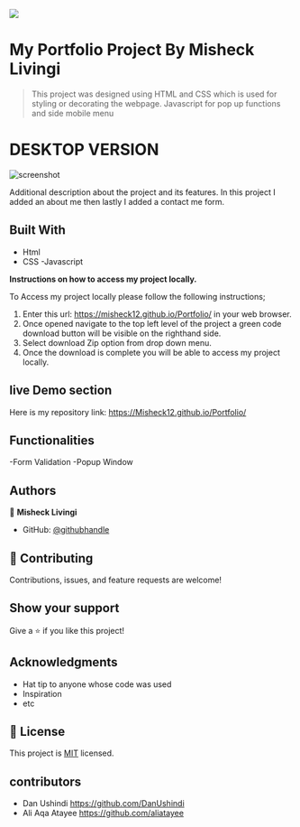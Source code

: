 ![](https://img.shields.io/badge/Microverse-blueviolet)

# My Portfolio Project By Misheck Livingi

> This project was designed using HTML and CSS which is used for styling or decorating the webpage. Javascript for pop up functions and side mobile menu

# DESKTOP VERSION

![screenshot](./images/Desktop.png)

Additional description about the project and its features.
In this project I added an about me then lastly I added a contact me form.

## Built With

- Html
- CSS
-Javascript

**Instructions on how to access my project locally.**

 To Access my project locally please follow the following instructions;
1. Enter this url: https://misheck12.github.io/Portfolio/ in your web browser.
2. Once opened navigate to the top left level of the project a green code download button will be visible on the righthand side.
3. Select download Zip option from drop down menu.
4. Once the download is complete you will be able to access my project locally.

## live Demo section

Here is my repository link: https://Misheck12.github.io/Portfolio/

## Functionalities

-Form Validation
-Popup Window

## Authors

👤 **Misheck Livingi**

- GitHub: [@githubhandle](https://github.com/misheck12)

## 🤝 Contributing

Contributions, issues, and feature requests are welcome!


## Show your support

Give a ⭐️ if you like this project!

## Acknowledgments

- Hat tip to anyone whose code was used
- Inspiration
- etc

## 📝 License

This project is [MIT](./MIT.md) licensed.

## contributors

- Dan Ushindi   https://github.com/DanUshindi
- Ali Aqa Atayee  https://github.com/aliatayee